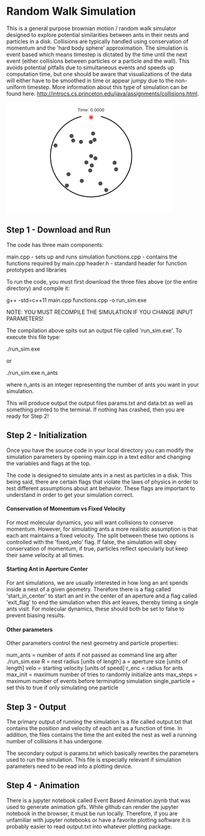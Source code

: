 # Random Walk Simulation

This is a general purpose brownian motion / random walk simulator designed to explore potential similarities between ants in their nests and particles in a disk. Collisions are typically handled using conservation of momentum and the 'hard body sphere' approximation. The simulation is event based which means timestep is dictated by the time until the next event (either collisions between particles or a particle and the wall). This avoids potential pitfalls due to simultaneous events and speeds up computation time, but one should be aware that visualizations of the data will either have to be smoothed in time or appear jumpy due to the non-uniform timestep. More information about this type of simulation can be found here: http://introcs.cs.princeton.edu/java/assignments/collisions.html.

![alt text](https://github.com/jakehanson/Random-Walk-Simulation/blob/new/GIFS/timing_visit_example.gif)

## Step 1 - Download and Run

The code has three main components:

main.cpp - sets up and runs simulation
functions.cpp - contains the functions required by main.cpp
header.h - standard header for function prototypes and libraries

To run the code, you must first download the three files above (or the entire directory) and compile it:

g++ -std=c++11 main.cpp functions.cpp -o run_sim.exe

NOTE: YOU MUST RECOMPILE THE SIMULATION IF YOU CHANGE INPUT PARAMETERS!

The compilation above spits out an output file called 'run_sim.exe'. To execute this file type:

./run_sim.exe

or

./run_sim.exe n_ants

where n_ants is an integer representing the number of ants you want in your simulation.

This will produce output the output files params.txt and data.txt as well as something printed to the terminal. If nothing has crashed, then you are ready for Step 2!

## Step 2 - Initialization

Once you have the source code in your local directory you can modify the simulation parameters by opening main.cpp in a text editor and changing the variables and flags at the top.

The code is designed to simulate ants in a nest as particles in a disk. This being said, there are certain flags that violate the laws of physics in order to test different assumptions about ant behavior. These flags are important to understand in order to get your simulation correct.

#### Conservation of Momentum vs Fixed Velocity
For most molecular dynamics, you will want collisions to conserve momentum. However, for simulating ants a more realistic assumption is that each ant maintains a fixed velocity. The split between these two options is controlled with the 'fixed_velo' flag. If false, the simulation will obey conservation of momentum, if true, particles reflect specularly but keep their same velocity at all times.

#### Starting Ant in Aperture Center
For ant simulations, we are usually interested in how long an ant spends inside a nest of a given geometry. Therefore there is a flag called 'start_in_center' to start an ant in the center of an aperture and a flag called 'exit_flag' to end the simulation when this ant leaves, thereby timing a single ants visit. For molecular dynamics, these should both be set to false to prevent biasing results.

#### Other parameters
Other parameters control the nest geometry and particle properties:

num_ants = number of ants if not passed as command line arg after ./run_sim.exe
R = nest radius [units of length]
a = aperture size [units of length]
velo = starting velocity [units of speed]
r_enc = radius for ants
max_init = maximum number of tries to randomly initialize ants
max_steps = maximum number of events before terminating simulation
single_particle = set this to true if only simulating one particle

## Step 3 - Output

The primary output of running the simulation is a file called output.txt that contains the position and velocity of each ant as a function of time. In addition, the files contains the time the ant exited the nest as well a running number of collisions it has undergone.

The secondary output is params.txt which basically rewrites the parameters used to run the simulation. This file is especially relevant if simulation parameters need to be read into a plotting device.

## Step 4 - Animation
There is a jupyter notebook called Event Based Animation.ipynb that was used to generate animation gifs. While github can render the jupyter notebook in the browser, it must be run locally. Therefore, if you are unfamiliar with jupyter notebooks or have a favorite plotting software it is probably easier to read output.txt into whatever plotting package.